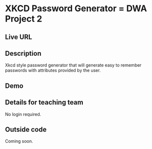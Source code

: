 # XKCD Password Generator = DWA Project 2

## Live URL
<coming soon>

## Description
Xkcd style password generator that will  generate easy to remember passwords with attributes provided by the user.

## Demo
<coming soon>

## Details for teaching team
No login required.

## Outside code
Coming soon.